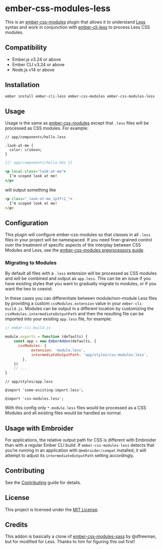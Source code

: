 # ember-css-modules-less

This is an [ember-css-modules](https://github.com/salsify/ember-css-modules) plugin that allows it to understand [Less](https://lesscss.org/) syntax and work in conjunction with [ember-cli-less](https://github.com/gpoitch/ember-cli-less) to process Less CSS modules.


## Compatibility

- Ember.js v3.24 or above
- Ember CLI v3.24 or above
- Node.js v14 or above


## Installation

```sh
ember install ember-cli-less ember-css-modules ember-css-modules-less
```


## Usage

Usage is the same as [ember-css-modules](https://github.com/salsify/ember-css-modules#usage) except that `.less` files will be processed as CSS modules. For example:

```less
// app/components/hello.less

.look-at-me {
  color: crimson;
}
```

```hbs
{{! app/components/hello.hbs }}

<p local-class="look-at-me">
  I’m scoped look at me!
</p>
```

will output something like

```html
<p class="_look-at-me_1p3fr2_">
  I’m scoped look at me!
</p>
```



## Configuration

This plugin will configure ember-css-modules so that classes in all `.less` files in your project will be namespaced. If you need finer-grained control over the treatment of specific aspects of the interplay between CSS Modules and Less, see the [ember-css-modules preprocessors guide](https://github.com/salsify/ember-css-modules/blob/master/docs/PREPROCESSORS.md).

### Migrating to Modules

By default all files with a `.less` extension will be processed as CSS modules and will be combined and output as `app.less`. This can be an issue if you have existing styles that you want to gradually migrate to modules, or if you want the two to coexist.

In these cases you can differentiate between module/non-module Less files by providing a custom `cssModules.extension` value in your `ember-cli-build.js`. Modules can be output in a different location by customizing the `cssModules.intermediateOutputPath` and then the resulting file can be imported into your existing `app.less` file, for example:

```js
// ember-cli-build.js

module.exports = function (defaults) {
	const app = new EmberAddon(defaults, {
      cssModules: {
			extension: 'module.less',
			intermediateOutputPath: 'app/styles/css-modules.less',
		},
	})
	// ...
}
```

```less
// app/styles/app.less

@import 'some-existing-import.less';

@import 'css-modules.less';
```

With this config only `*.module.less` files would be processed as a CSS Modules and all existing files would be handled as normal.

## Usage with Embroider

For applications, the relative output path for CSS is different with Embroider than with a regular Ember CLI build. If `ember-css-modules-less` detects that you’re running in an application with `@embroider/compat` installed, it will attempt to adjust its `intermediateOutputPath` setting accordingly.


## Contributing

See the [Contributing](CONTRIBUTING.md) guide for details.


## License

This project is licensed under the [MIT License](LICENSE.md).


## Credits

This addon is basically a clone of [ember-css-modules-sass](https://github.com/dfreeman/ember-css-modules-sass) by @dfreeman, but for modified for Less. Thanks to him for figuring this out first!
